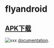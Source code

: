 # flyandroid

## [APK下载](https://github.com/While1true/wanandroid/blob/master/app-release.apk)


![xxx](https://github.com/While1true/flyandroid/blob/master/test.gif)
[documentation](https://flutter.io/).

